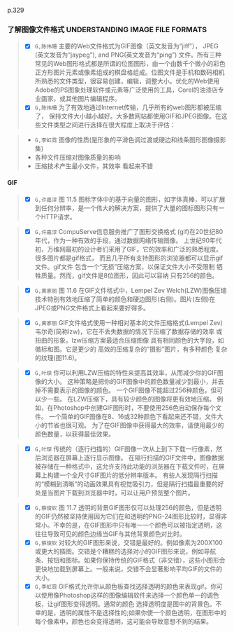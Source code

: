 p.329
### 了解图像文件格式 UNDERSTANDING IMAGE FILE FORMATS
> - [x] `G,陈伟珊` 主要的Web文件格式为GIF图像（英文发音为“jiff”）， JPEG (英文发音为“jaypeg”), and PNG(英文发音为“ping”) 文件。所有三种常见的Web图形格式都是所谓的位图图形，由一个由数千个微小的彩色正方形图片元素或像素组成的棋盘格组成。位图文件是手机和数码相机所熟悉的文件类型，很容易创建，编辑，调整大小。优化的Web使用Adobe的PS图象处理软件或元素等广泛使用的工具，Corel的油漆店专业画家，或其他图片编辑程序。
> - [x] `G,陈伟珊` 为了有效地通过Internet传输，几乎所有的web图形都被压缩了，
保持文件大小越小越好。大多数网站都使用GIF和JPEG图像。在这些文件类型之间进行选择在很大程度上取决于评估：


> - `G,李虹霓` 图像的性质(是形象的平滑色调过渡或硬边和线条图形图像摄影集)
> - 各种文件压缩对图像质量的影响
> - 压缩技术产生最小文件，其效率 看起来不错

#### GIF
> - [x] `G,许嘉淳` 图 11.5 图标字体中的基于向量的图形，如字体真棒，可以扩展到任何分辨率，是一个伟大的解决方案，提供了大量的图标图形只有一个HTTP请求。

> - [x] `G,许嘉淳` CompuServe信息服务推广了图形交换格式
(gif)在20世纪80年代，作为一种有效的手段，通过数据网络传输图像。
上世纪90年代初，万维网最初的设计者们采用了GIF。它的效率和广泛的熟悉程度。很多图片都是gif格式，
而且几乎所有支持图形的浏览器都可以显示gif文件。gif文件
包含一个“无损”压缩方案，以保证文件大小不受限制
牺牲质量。然而，gif文件是8位图形，因此可以容纳
只有256的颜色。

> - [x] `G,黄家丽` 图 11.6 在GIF文件格式中，Lempel Zev Welch(LZW)图像压缩技术特别有效地压缩了简单的颜色和硬边图形(右侧)。图片(左侧)在JPEG或PNG文件格式上看起来要好得多。

> - [x] `G,黄家丽` GIF文件格式使用一种相对基本的文件压缩格式(Lempel Zev)
韦尔奇(简称lzw)，它在不丢失数据的情况下压缩了数据存储的效率
或扭曲的形象。lzw压缩方案最适合压缩图像
具有相同颜色的大字段，如徽标和图。它是更少的
高效的压缩复杂的“摄影”图片，有多种颜色
复杂的纹理(图11.6)。

> - [x] `G,叶琛`
你可以利用LZW压缩的特性来提高其效率，从而减少你的GIF图像的大小。
这种策略是把你的GIF图像中的颜色数量减少到最小，并去掉不需要表示的图像的颜色。
一个GIF图像不能超过256种颜色，但可以少一些。
在LZW压缩下，具有较少颜色的图像将更有效地压缩。
例如，在Photoshop中创建GIF图形时，不要使用256色自动保存每个文件。
一个简单的GIF图像在8、16或32种颜色下看起来还不错，文件大小的节省也很可观。
为了在GIF图像中获得最大的效率，请使用最少的颜色数量，以获得最佳效果。

> - [x] `G,叶琛`
传统的（逐行扫描的）GIF图像一次从上到下下载一行像素，然后浏览器在屏幕上逐行显示图像。
在隔行扫描的GIF文件中，图像数据被存储在一种格式中，这允许支持此功能的浏览器在下载文件时，在屏幕上构建一个全尺寸GIF图片的低分辨率版本。
有些人发现隔行扫描的“模糊到清晰”的动画效果具有视觉吸引力，但是隔行扫描最重要的好处是当图片下载到浏览器中时，可以让用户预览整个图片。

> - [x] `G,蔡俊钦` 图 11.7 透明的背景GIF图形仅可以处理256的颜色，但是透明的GIF仍然被坚持使用因为它们在和透明的PNG-24图形比较时，显得非常小。不幸的是，在GIF图形中只有唯一一个颜色可以被指定透明，这往往导致可见的颜色边缘当GIF与其他背景颜色对比时。
> - [x] `G,蔡俊钦` 对较大的GIF图形来说，交错是最好的。例如像素为200X100或更大的插图。交错是个糟糕的选择对小的GIF图形来说，例如导航条、按钮和图标。如果你保持传统的GIF格式（非交错），这些小图形会更快地加载到屏幕上。一般来说，交错不会显著影响平均GIF的文件的大小。
> - [x] `G,李虹霓` GIF格式允许你从颜色板查找选择透明的颜色来表现gif。你可以使用像Photoshop这样的图像编辑软件来选择一个颜色单一的调色板，让gif图形变得透明。通常的颜色
选择透明度是图中的背景色。不幸的是，透明的属性不是选择性的;如果你使一个颜色透明，在图形中的每个像素中，颜色也会变得透明，这可能会导致意想不到的结果。
